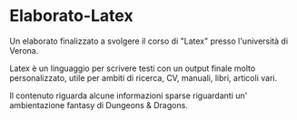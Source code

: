 # Elaborato-Latex
Un elaborato finalizzato a svolgere il corso di "Latex" presso l'università di Verona.

Latex è un linguaggio per scrivere testi con un output finale molto personalizzato, utile per ambiti di ricerca, CV, manuali, libri, articoli vari.

Il contenuto riguarda alcune informazioni sparse riguardanti un' ambientazione fantasy di Dungeons & Dragons.
